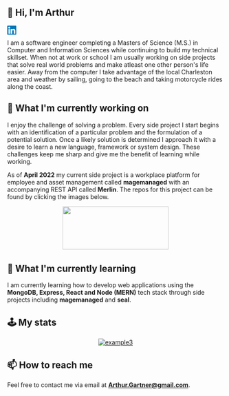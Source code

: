 ## 👋 Hi, I'm Arthur
<a href="https://www.linkedin.com/in/arthurgartner/"><img align="left" src="https://raw.githubusercontent.com/arthurgartner/arthurgartner/main/images/linkedin.svg" alt="Arthur Gartner | LinkedIn" width="21px"/></a><br>

I am a software engineer completing a Masters of Science (M.S.) in Computer and Information Sciences while continuing to build my technical skillset. When not at work or school I am usually working on side projects that solve real world problems and make atleast one other person's life easier. Away from the computer I take advantage of the local Charleston area and weather by sailing, going to the beach and taking motorcycle rides along the coast.

## 🔭 What I'm currently working on
I enjoy the challenge of solving a problem. Every side project I start begins with an identification of a particular problem and the formulation of a potential solution. Once a likely solution is determined I approach it with a desire to learn a new language, framework or system design. These challenges keep me sharp and give me the benefit of learning while working.

As of **April 2022** my current side project is a workplace platform for employee and asset management called **magemanaged** with an accompanying REST API called **Merlin**. The repos for this project can be found by clicking the images below.<br>
<p align='center'>
  <a href='https://github.com/ArthurGartner/magemanaged-webapp'>
    <img src='https://user-images.githubusercontent.com/40064946/165388455-62700757-2e58-485f-9c35-14475e3a8d45.svg' width='70%' height='100'/>
  </a>
</p>

## 🌱 What I'm currently learning
I am currently learning how to develop web applications using the **MongoDB, Express, React and Node (MERN)** tech stack through side projects including **magemanaged** and **seal**.

## 🕹️ My stats
<div align="center">

  <a href='https://github.com/ArthurGartner'>![example3](https://github-readme-stats.vercel.app/api/top-langs/?username=arthurgartner&layout=compact)</a>

</div>

## 📫 How to reach me
Feel free to contact me via email at **Arthur.Gartner@gmail.com**.


<!--
**ArthurGartner/arthurgartner** is a ✨ _special_ ✨ repository because its `README.md` (this file) appears on your GitHub profile.

Here are some ideas to get you started:

- 🔭 I’m currently working on ...
- 🌱 I’m currently learning ...
- 👯 I’m looking to collaborate on ...
- 🤔 I’m looking for help with ...
- 💬 Ask me about ...
- 📫 How to reach me: ...
- 😄 Pronouns: ...
- ⚡ Fun fact: ...
-->
